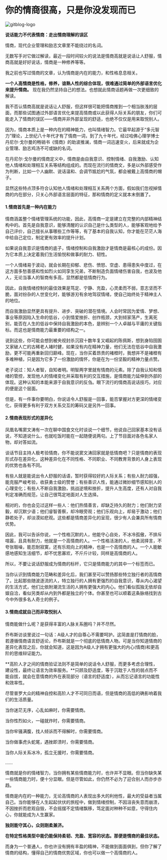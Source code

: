 <!--
author: houyi
head: ./img/my_head.png
date: 2015-12-14
title: 
tags: 情商
category: 情感
status: publish
summary: 
images:http://upload-images.jianshu.io/upload_images/1116249-8b545b15b1b1e8b7.jpg
-->
# 你的情商很高，只是你没发现而已 #
![gitblog-logo](http://upload-images.jianshu.io/upload_images/1116249-8b545b15b1b1e8b7.jpg)

**说话能力不代表情商：走出情商理解的误区**



情商，现代企业管理和励志文章里不能绕过的名词。

无数写手对它做过解读，最近一段时间较火的说法是情商高就是说话让人舒服，情商高就是好好说话，情商是一种修养等等。

我之前也写过情商的文章，认为情商是内在的能力，和性格息息相关。

**一个人高情商是性格，修养，谙熟人性的综合体现，很难通过简单的外部语言优化来提升情商。**
现在我仍然坚持自己的想法。也想就此情商话题再做一次更细致的解读。

我不否认情商高就是说话让人舒服，但这样很可能把情商推到一个相当肤浅的层面，而那些试图通过外部语言优化来提高情商或以此获得人际关系的朋友，你们可能走入了情商的误区——情商并非外部呈现的舒适，也绝不仅仅是用来取悦别人。

因为，情商本质上是一种内在的精神能力，也叫情绪智力。它最早起源于“多元智力”理论，上世纪八十年代才有了情商一词，到了九十年代，经过哈佛心理学博士丹尼尔·戈尔曼的畅销书《情商》的助波推澜，情商一词迅速变火，后来就成为企业管理、励志鸡汤不可或缺的名词。

在丹尼尔·戈尔曼的情商定义中，情商是由自我意识、控制情绪、自我激励、认知他人情绪和处理相互关系等结构组成的。而现在流行的情商文，多是以外部感受作为判断，比如一个人幽默、说话温和、会调节尴尬的气氛，都会被戴上高情商的帽子。

显然这些特点顶多符合认知他人情绪和处理相互关系两个方面，假如我们忽视掉情商的内在部分，只关心外部语言层面的特征，那和情商的定义就本末倒置了。



#### 1.情商首先是一种内在能力 ####

情商涵盖整个情绪管理系统的功能，因此，高情商一定是建立在完整的内部精神结构中的。首先是自我意识，能够清醒的认识自己是什么类型的人，能够客观地给予自己评价，自己擅长从事哪些工作等等，有了基本的自我认知，你才能在茫茫人海中给自己定位，制定更有效率的提升计划。

如果说自我意识是情商的底子，情绪控制和自我激励才是情商是最核心的成份。因为它本质上决定着我们生活愉悦和做事的耐力、韧性。

一个人情绪易于波动，就会长期在抑郁、悲伤、愤怒、空虚、患得患失中度过，在这方面多愁善感和性如烈火如同孪生兄弟，不断制造负面情绪伤害自我，也波及他人，无论当事人的智商有多高，显然都是低情商行为。

因此，自我情绪控制的最佳效果是笃定、宁静、充盈，心灵柔而不弱，意志坚而不脆，面对纷杂的人世变化时，能够游刃有余地驾驭情绪，使自己始终处于精神主人的地位。

而自我激励显然更具有提升、进步、突破的潜在情境。人会时常因为爱情、梦想、事业等原因陷入生命的低谷，小到情爱挫折、创作瓶颈，大到倾家荡产，生离死别，能否在人生的低谷中保持自我激励的本色，是辨别一个人卓越与平庸的关键指标。而这也是情商能力最重要的结构之一。

说到这些，你可能会想到被央视封杀沉寂十数年复又崛起的陈佩斯，想到身陷囹圄又家破人亡的古稀老人褚时健，如果没有内在精神力量，他们无法在低谷中自我激励，更不可能再重新回归巅峰。现在，当你买着昂贵的褚橙时，我想并不是褚橙有多难种植，只是因为它多了一份激励的情怀，你是在为一份坚毅的精神力量点赞。

老子说过：知人者智，自知者明。明智两字里就有情商的元素。除了自我认知和情绪的管控，发现他人的情绪变化并采取有利的交互措施，是情商能力延伸到外部的体现。这种认知的本能来源于自我意识的反刍。眼下流行的情商高说话技巧，对应的便是这个层面。

但是，有一件事你要明白，你说话令人舒服是一回事，能否掌握对方更深的情绪变化，获得更多有利于双方关系交互的筹码又是另外一回事。



#### 2.情商表现形式的差异化 ####

凤凰名嘴窦文涛有一次在聊中国食文化时谈说一个细节，他说自己回家基本没有话说，不知道说什么，也就吃饭时能在一起随便说两句。上了节目面对各色名家人物，却对答如流。

谈话节目主持人极考验情商，你不能说窦文涛回家就是低情商吧？只是情商的表现形式存在差异化，这种差异化在不同性格、不同职业、不同教育背景的人身上表现的优势也各有不同。

有些人就是能说出令人舒服的话语，暂时获得较好的人际关系；有些人耐力超强，能克服严峻考验，收获勇士级的赞誉；有些善识人性，能通过微妙细节感知别人的心理变化；有些人不断自我激励，挑战逆境和挫折，提升人生高度，还有人对自我判定准确而规范，让自己很笃定地面对人生选择。

相对的，你也会见过这样一些人：他们热情善言，却缺乏持久的耐力；他们耐力坚毅，却沉默少语；他们睿智善察，却冷眼旁观；他们乐观向上，却易于激动；他们静若处子，却淡漠如悲观。这些都是情商差异化的呈现，很少有人会兼具所有情商优势。

因此，我可以告诉你说，一个性格沉默的人，他能守心自处，不冰冷孤傲，不排斥喧嚣，且具有耐力，他就是一个高情商的人。一个性格活泼的人，他柔润择言，不夸张聒噪，能忍耐寂寞，还有乐观向上的精神，也是一个高情商的人。一个人能敏感地感知生活细节，却不忧思寡欢，不斤斤计较，同样是高情商的人。

所以，不要让说话舒服成为情商的标杆，它只是情商能力的其中一个标签而已。

当你认识到情商能力范畴和差异化后，我们甚至可以赞扬那些特立独行者的高情商了。比起那些随波逐流的人，特立独行的人拥有更强烈的自我意识，尊从内心渴望的生活方式，他们比依附潮流生活的人拥有更强大的内心。他们看似孤独无依却自娱自洽，看似另类却从内到外都是独立的个体。你甚至也可以顺着这条脉络找到古今中外很多名人奇士的例子。



#### 3.情商成就自己而非取悦别人 ####

情商能做什么呢？是获得丰富的人脉关系圈吗？并不尽然。

乔布斯访谈里说过一句话：A级人才的自尊心不需要呵护。这简直是打情商的脸，若遵循情商语言舒适论，乔布斯就是一个彻底的低情商人物。可是当你知道情商的差异化表现之后，你就会知道，这是因为A级人才拥有更强大的内心(情商)和更高阶的思维辩证能力。

**高阶人才之间的情商验证法则不是简单的说话令人舒服，而更多考虑合理性，建设性，最终让语言为效率服务。**只顾及舒适度，等于沉耽于人性的弱点而不能自拔，就会在意情商的外在表现部分（语言的舒适度），从而忘记语言的功能性和效率性。

尽管普罗大众的精神自控和高阶人才不可同日而语，但是情商的高低的确影响着我们的生活质量。

当你迷茫无序，心乱如麻时，你需要情商。

当你性烈如火，一碰就炸时，你需要情商。

当你牢骚满腹，找人倾诉而不得解时，你需要情商。

当你做事虎头蛇尾，遇挫即溃时，你需要情商。

当你人际关系冰冷，孤立无援时，你需要情商。

......

情商就是你的情绪智力，当你拥有某些情商能力时，也许并不显眼。但当你缺失某一些情商能力时，便十分显眼。但是尽管如此，你仍然不必为了迎合别人而亦步亦趋。

情商是内在的一种能力，无论高情商的人表现出多大的利他性，最大的受益者当属自己。当你能够在人生起起伏伏的旅程中，做到情绪控制，不因沮丧失意而崩溃，不因挫折而悲观自毁，不会摇摆不定情绪飘移，笃定面对种种不如意，守得住内心，你就能成为人生赢家。

**独则能守其心，众则刚柔兼济。**

**在特定性格类型中能仍能保持柔韧、充盈、宽容的状态。那便是情商的最佳状态。**

而身为一个普通人，你也许没有拥有丰盈的精神，不能做到面面俱到，但你了解了情商的结构，懂得自己的情商优势区域，你也可以做一个高情商的人。
